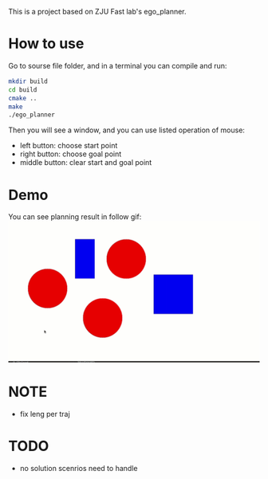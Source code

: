 
This is a project based on ZJU Fast lab's ego_planner.
# How to use
Go to sourse file folder, and in a terminal you can compile and run:

``` Bash
mkdir build
cd build
cmake ..
make
./ego_planner
```

Then you will see a window, and you can use listed operation of mouse:
- left button: choose start point
- right button: choose goal point
- middle button: clear start and goal point

# Demo
You can see planning result in follow gif:
![image](misc/show.gif)

# NOTE
- fix leng per traj
# TODO
- no solution scenrios need to handle
